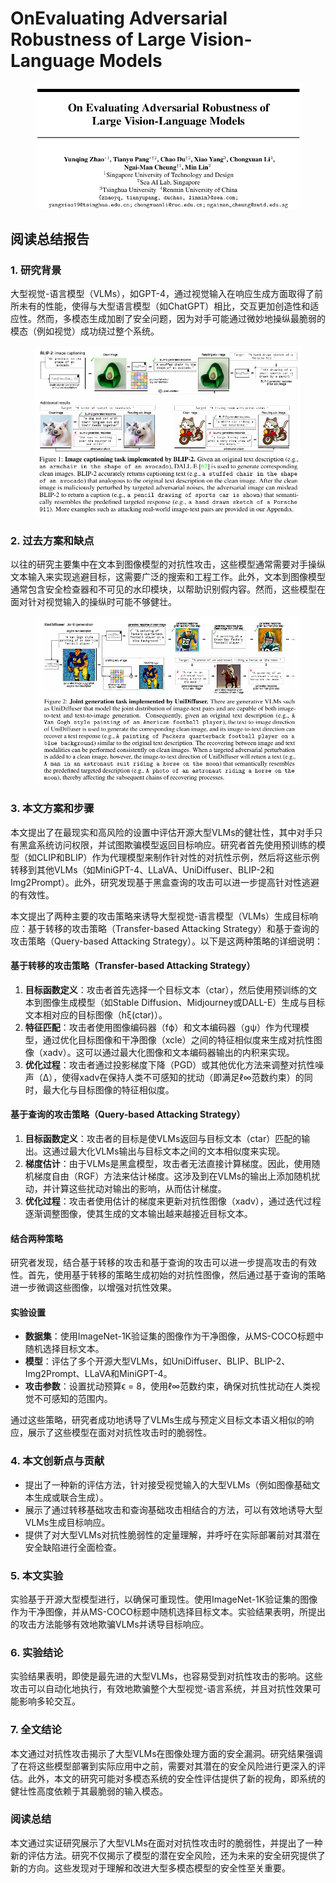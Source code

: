 # OnEvaluating Adversarial Robustness of  Large Vision-Language Models

<figure><img src="../.gitbook/assets/image (17) (1) (1) (1).png" alt=""><figcaption></figcaption></figure>

## 阅读总结报告

### 1. 研究背景

大型视觉-语言模型（VLMs），如GPT-4，通过视觉输入在响应生成方面取得了前所未有的性能，使得与大型语言模型（如ChatGPT）相比，交互更加创造性和适应性。然而，多模态生成加剧了安全问题，因为对手可能通过微妙地操纵最脆弱的模态（例如视觉）成功绕过整个系统。

<figure><img src="../.gitbook/assets/image (18) (1) (1) (1).png" alt=""><figcaption></figcaption></figure>

### 2. 过去方案和缺点

以往的研究主要集中在文本到图像模型的对抗性攻击，这些模型通常需要对手操纵文本输入来实现逃避目标，这需要广泛的搜索和工程工作。此外，文本到图像模型通常包含安全检查器和不可见的水印模块，以帮助识别假内容。然而，这些模型在面对针对视觉输入的操纵时可能不够健壮。

<figure><img src="../.gitbook/assets/image (19) (1) (1).png" alt=""><figcaption></figcaption></figure>

### 3. 本文方案和步骤

本文提出了在最现实和高风险的设置中评估开源大型VLMs的健壮性，其中对手只有黑盒系统访问权限，并试图欺骗模型返回目标响应。研究者首先使用预训练的模型（如CLIP和BLIP）作为代理模型来制作针对性的对抗性示例，然后将这些示例转移到其他VLMs（如MiniGPT-4、LLaVA、UniDiffuser、BLIP-2和Img2Prompt）。此外，研究发现基于黑盒查询的攻击可以进一步提高针对性逃避的有效性。



本文提出了两种主要的攻击策略来诱导大型视觉-语言模型（VLMs）生成目标响应：基于转移的攻击策略（Transfer-based Attacking Strategy）和基于查询的攻击策略（Query-based Attacking Strategy）。以下是这两种策略的详细说明：

#### 基于转移的攻击策略（Transfer-based Attacking Strategy）

1. **目标函数定义**：攻击者首先选择一个目标文本（ctar），然后使用预训练的文本到图像生成模型（如Stable Diffusion、Midjourney或DALL-E）生成与目标文本相对应的目标图像（hξ(ctar)）。
2. **特征匹配**：攻击者使用图像编码器（fϕ）和文本编码器（gψ）作为代理模型，通过优化目标图像和干净图像（xcle）之间的特征相似度来生成对抗性图像（xadv）。这可以通过最大化图像和文本编码器输出的内积来实现。
3. **优化过程**：攻击者通过投影梯度下降（PGD）或其他优化方法来调整对抗性噪声（Δ），使得xadv在保持人类不可感知的扰动（即满足ℓ∞范数约束）的同时，最大化与目标图像的特征相似度。

#### 基于查询的攻击策略（Query-based Attacking Strategy）

1. **目标函数定义**：攻击者的目标是使VLMs返回与目标文本（ctar）匹配的输出。这通过最大化VLMs输出与目标文本之间的文本相似度来实现。
2. **梯度估计**：由于VLMs是黑盒模型，攻击者无法直接计算梯度。因此，使用随机梯度自由（RGF）方法来估计梯度。这涉及到在VLMs的输出上添加随机扰动，并计算这些扰动对输出的影响，从而估计梯度。
3. **优化过程**：攻击者使用估计的梯度来更新对抗性图像（xadv），通过迭代过程逐渐调整图像，使其生成的文本输出越来越接近目标文本。

#### 结合两种策略

研究者发现，结合基于转移的攻击和基于查询的攻击可以进一步提高攻击的有效性。首先，使用基于转移的策略生成初始的对抗性图像，然后通过基于查询的策略进一步微调这些图像，以增强对抗性效果。

#### 实验设置

* **数据集**：使用ImageNet-1K验证集的图像作为干净图像，从MS-COCO标题中随机选择目标文本。
* **模型**：评估了多个开源大型VLMs，如UniDiffuser、BLIP、BLIP-2、Img2Prompt、LLaVA和MiniGPT-4。
* **攻击参数**：设置扰动预算ϵ = 8，使用ℓ∞范数约束，确保对抗性扰动在人类视觉不可感知的范围内。

通过这些策略，研究者成功地诱导了VLMs生成与预定义目标文本语义相似的响应，展示了这些模型在面对对抗性攻击时的脆弱性。





### 4. 本文创新点与贡献

* 提出了一种新的评估方法，针对接受视觉输入的大型VLMs（例如图像基础文本生成或联合生成）。
* 展示了通过转移基础攻击和查询基础攻击相结合的方法，可以有效地诱导大型VLMs生成目标响应。
* 提供了对大型VLMs对抗性脆弱性的定量理解，并呼吁在实际部署前对其潜在安全缺陷进行全面检查。

### 5. 本文实验

实验基于开源大型模型进行，以确保可重现性。使用ImageNet-1K验证集的图像作为干净图像，并从MS-COCO标题中随机选择目标文本。实验结果表明，所提出的攻击方法能够有效地欺骗VLMs并诱导目标响应。

### 6. 实验结论

实验结果表明，即使是最先进的大型VLMs，也容易受到对抗性攻击的影响。这些攻击可以自动化地执行，有效地欺骗整个大型视觉-语言系统，并且对抗性效果可能影响多轮交互。

### 7. 全文结论

本文通过对抗性攻击揭示了大型VLMs在图像处理方面的安全漏洞。研究结果强调了在将这些模型部署到实际应用中之前，需要对其潜在的安全风险进行更深入的评估。此外，本文的研究可能对多模态系统的安全性评估提供了新的视角，即系统的健壮性高度依赖于其最脆弱的输入模态。

### 阅读总结

本文通过实证研究展示了大型VLMs在面对对抗性攻击时的脆弱性，并提出了一种新的评估方法。研究不仅揭示了模型的潜在安全风险，还为未来的安全研究提供了新的方向。这些发现对于理解和改进大型多模态模型的安全性至关重要。
